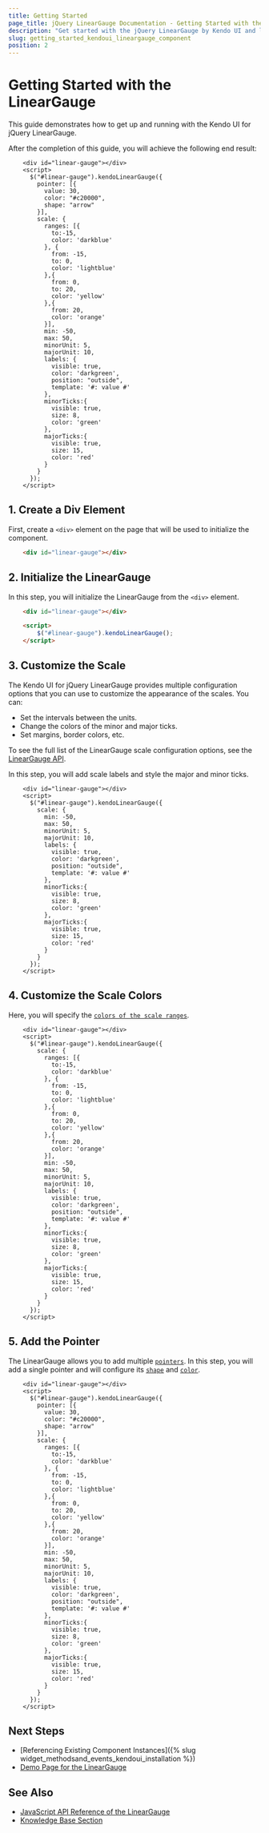 ```yaml
---
title: Getting Started
page_title: jQuery LinearGauge Documentation - Getting Started with the LinearGauge
description: "Get started with the jQuery LinearGauge by Kendo UI and learn how to create, initialize, and enable the component."
slug: getting_started_kendoui_lineargauge_component
position: 2
---
```


# Getting Started with the LinearGauge 

This guide demonstrates how to get up and running with the Kendo UI for jQuery LinearGauge.

After the completion of this guide, you will achieve the following end result:

```dojo
    <div id="linear-gauge"></div>
    <script>
      $("#linear-gauge").kendoLinearGauge({       
        pointer: [{
          value: 30,
          color: "#c20000",
          shape: "arrow"
        }],      
        scale: {   
          ranges: [{
            to:-15,
            color: 'darkblue'
          }, {
            from: -15,
            to: 0,
            color: 'lightblue'
          },{
            from: 0,
            to: 20,
            color: 'yellow'
          },{
            from: 20,
            color: 'orange'
          }],
          min: -50,
          max: 50,
          minorUnit: 5,
          majorUnit: 10,
          labels: {
            visible: true,
            color: 'darkgreen',
            position: "outside",
            template: '#: value #'
          },
          minorTicks:{
            visible: true,
            size: 8, 
            color: 'green'
          },
          majorTicks:{
            visible: true,
            size: 15, 
            color: 'red'
          }
        }
      });
    </script>
```

## 1. Create a Div Element

First, create a `<div>` element on the page that will be used to initialize the component. 

```html
    <div id="linear-gauge"></div>
```

## 2. Initialize the LinearGauge

In this step, you will initialize the LinearGauge from the `<div>` element.

```html
    <div id="linear-gauge"></div>

    <script>
        $("#linear-gauge").kendoLinearGauge();
    </script>
```

## 3. Customize the Scale 

The Kendo UI for jQuery LinearGauge provides multiple configuration options that you can use to customize the appearance of the scales. You can:

* Set the intervals between the units.
* Change the colors of the minor and major ticks.
* Set margins, border colors, etc. 

To see the full list of the LinearGauge scale configuration options, see the [LinearGauge API](/api/javascript/dataviz/ui/lineargauge/configuration/scale).

In this step, you will add scale labels and style the major and minor ticks.

```dojo
    <div id="linear-gauge"></div>
    <script>
      $("#linear-gauge").kendoLinearGauge({
        scale: {             
          min: -50,
          max: 50,
          minorUnit: 5,
          majorUnit: 10,
          labels: {
            visible: true,
            color: 'darkgreen',
            position: "outside",
            template: '#: value #'
          },
          minorTicks:{
            visible: true,
            size: 8, 
            color: 'green'
          },
          majorTicks:{
            visible: true,
            size: 15, 
            color: 'red'
          }
        }
      });
    </script>
```

## 4. Customize the Scale Colors

Here, you will specify the [`colors of the scale ranges`](/api/javascript/dataviz/ui/lineargauge/configuration/scale.ranges#scale.ranges.color). 

```dojo
    <div id="linear-gauge"></div>
    <script>
      $("#linear-gauge").kendoLinearGauge({
        scale: {             
          ranges: [{
            to:-15,
            color: 'darkblue'
          }, {
            from: -15,
            to: 0,
            color: 'lightblue'
          },{
            from: 0,
            to: 20,
            color: 'yellow'
          },{
            from: 20,
            color: 'orange'
          }],
          min: -50,
          max: 50,
          minorUnit: 5,
          majorUnit: 10,
          labels: {
            visible: true,
            color: 'darkgreen',
            position: "outside",
            template: '#: value #'
          },
          minorTicks:{
            visible: true,
            size: 8, 
            color: 'green'
          },
          majorTicks:{
            visible: true,
            size: 15, 
            color: 'red'
          }
        }
      });
    </script>
```

## 5. Add the Pointer

The LinearGauge allows you to add multiple [`pointers`](/api/javascript/dataviz/ui/lineargauge/configuration/pointer). In this step, you will add a single pointer and will configure its [`shape`](/api/javascript/dataviz/ui/lineargauge/configuration/pointer.shape) and [`color`](/api/javascript/dataviz/ui/lineargauge/configuration/pointer.color). 

```
    <div id="linear-gauge"></div>
    <script>
      $("#linear-gauge").kendoLinearGauge({       
        pointer: [{
          value: 30,
          color: "#c20000",
          shape: "arrow"
        }],      
        scale: {   
          ranges: [{
            to:-15,
            color: 'darkblue'
          }, {
            from: -15,
            to: 0,
            color: 'lightblue'
          },{
            from: 0,
            to: 20,
            color: 'yellow'
          },{
            from: 20,
            color: 'orange'
          }],
          min: -50,
          max: 50,
          minorUnit: 5,
          majorUnit: 10,
          labels: {
            visible: true,
            color: 'darkgreen',
            position: "outside",
            template: '#: value #'
          },
          minorTicks:{
            visible: true,
            size: 8, 
            color: 'green'
          },
          majorTicks:{
            visible: true,
            size: 15, 
            color: 'red'
          }
        }
      });
    </script>
```


## Next Steps

* [Referencing Existing Component Instances]({% slug widget_methodsand_events_kendoui_installation %})
* [Demo Page for the LinearGauge](https://demos.telerik.com/kendo-ui/lineargauge/index)

## See Also 

* [JavaScript API Reference of the LinearGauge](/api/javascript/dataviz/ui/lineargauge)
* [Knowledge Base Section](/knowledge-base)


